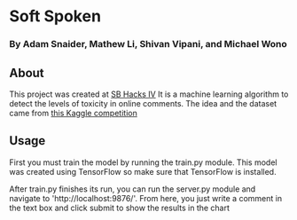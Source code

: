 # Soft Spoken
### By Adam Snaider, Mathew Li, Shivan Vipani, and Michael Wono

## About
This project was created at [SB Hacks IV](https://www.sbhacks.com/)
It is a machine learning algorithm to detect the levels of toxicity in online
comments. The idea and the dataset came from [this Kaggle
competition](https://www.kaggle.com/c/jigsaw-toxic-comment-classification-challenge)

## Usage
First you must train the model by running the train.py module. This model was
created using TensorFlow so make sure that TensorFlow is installed.

After train.py finishes its run, you can run the server.py module and navigate
to 'http://localhost:9876/'. From here, you just write a comment in the text box
and click submit to show the results in the chart
